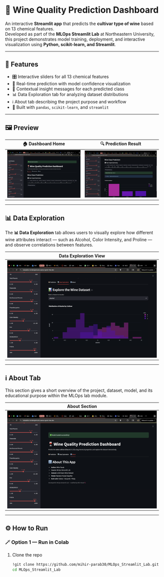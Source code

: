 # 🍷 Wine Quality Prediction Dashboard  

An interactive **Streamlit app** that predicts the **cultivar type of wine** based on 13 chemical features.  
Developed as part of the **MLOps Streamlit Lab** at Northeastern University, this project demonstrates model training, deployment, and interactive visualization using **Python, scikit-learn, and Streamlit**.

---

## 🧩 Features
- 🎛️ Interactive sliders for all 13 chemical features  
- 🤖 Real-time prediction with model confidence visualization  
- 🧠 Contextual insight messages for each predicted class  
- 📊 Data Exploration tab for analyzing dataset distributions  
- ℹ️ About tab describing the project purpose and workflow  
- 🧱 Built with `pandas`, `scikit-learn`, and `streamlit`

---

## 🖼️ Preview

| 🏠 Dashboard Home | 🔍 Prediction Result |
|:-----------------:|:-------------------:|
| ![Dashboard](assets/dashboard_home.png) | ![Prediction](assets/prediction_result.png) |

---

## 📊 Data Exploration
The **📊 Data Exploration** tab allows users to visually explore how different wine attributes interact — such as Alcohol, Color Intensity, and Proline — and observe correlations between features.

| Data Exploration View |
|:----------------------:|
| ![Exploration](assets/data_exploration_tab.png) |

---

## ℹ️ About Tab
This section gives a short overview of the project, dataset, model, and its educational purpose within the MLOps lab module.

| About Section |
|:---------------:|
| ![About](assets/about_tab.png) |

---

## ⚙️ How to Run

### 🪄 Option 1 — Run in Colab
1. Clone the repo  
   ```bash
   !git clone https://github.com/mihir-parab30/MLOps_Streamlit_Lab.git
   cd MLOps_Streamlit_Lab

